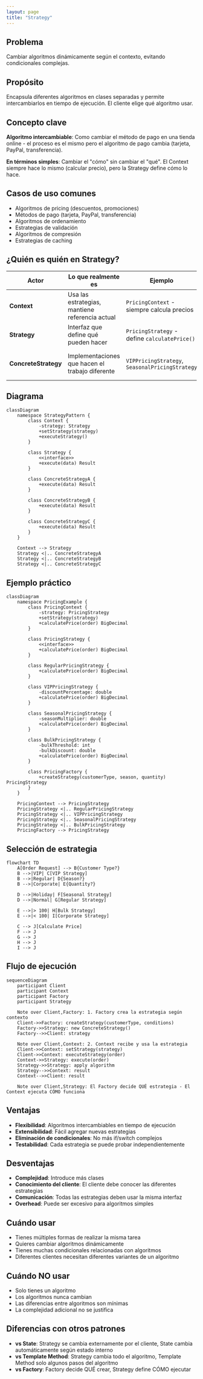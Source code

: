 ```yaml
---
layout: page
title: "Strategy"
---
```


## Problema
Cambiar algoritmos dinámicamente según el contexto, evitando condicionales complejas.

## Propósito
Encapsula diferentes algoritmos en clases separadas y permite intercambiarlos en tiempo de ejecución. El cliente elige qué algoritmo usar.

## Concepto clave
**Algoritmo intercambiable**: Como cambiar el método de pago en una tienda online - el proceso es el mismo pero el algoritmo de pago cambia (tarjeta, PayPal, transferencia).

**En términos simples**: Cambiar el "cómo" sin cambiar el "qué". El Context siempre hace lo mismo (calcular precio), pero la Strategy define cómo lo hace.

## Casos de uso comunes
- Algoritmos de pricing (descuentos, promociones)
- Métodos de pago (tarjeta, PayPal, transferencia)
- Algoritmos de ordenamiento
- Estrategias de validación
- Algoritmos de compresión
- Estrategias de caching

## ¿Quién es quién en Strategy?

| Actor | Lo que realmente es | Ejemplo | Analogía |
|-------|--------------------|---------|-----------|
| **Context** | Usa las estrategias, mantiene referencia actual | `PricingContext` - siempre calcula precios | Calculadora de precios |
| **Strategy** | Interfaz que define qué pueden hacer | `PricingStrategy` - define `calculatePrice()` | "Método de cálculo" (interfaz) |
| **ConcreteStrategy** | Implementaciones que hacen el trabajo diferente | `VIPPricingStrategy`, `SeasonalPricingStrategy` | Descuento VIP, descuento temporal |

## Diagrama

```mermaid
classDiagram
    namespace StrategyPattern {
        class Context {
            -strategy: Strategy
            +setStrategy(strategy)
            +executeStrategy()
        }
        
        class Strategy {
            <<interface>>
            +execute(data) Result
        }
        
        class ConcreteStrategyA {
            +execute(data) Result
        }
        
        class ConcreteStrategyB {
            +execute(data) Result
        }
        
        class ConcreteStrategyC {
            +execute(data) Result
        }
    }
    
    Context --> Strategy
    Strategy <|.. ConcreteStrategyA
    Strategy <|.. ConcreteStrategyB
    Strategy <|.. ConcreteStrategyC
```

## Ejemplo práctico

```mermaid
classDiagram
    namespace PricingExample {
        class PricingContext {
            -strategy: PricingStrategy
            +setStrategy(strategy)
            +calculatePrice(order) BigDecimal
        }
        
        class PricingStrategy {
            <<interface>>
            +calculatePrice(order) BigDecimal
        }
        
        class RegularPricingStrategy {
            +calculatePrice(order) BigDecimal
        }
        
        class VIPPricingStrategy {
            -discountPercentage: double
            +calculatePrice(order) BigDecimal
        }
        
        class SeasonalPricingStrategy {
            -seasonMultiplier: double
            +calculatePrice(order) BigDecimal
        }
        
        class BulkPricingStrategy {
            -bulkThreshold: int
            -bulkDiscount: double
            +calculatePrice(order) BigDecimal
        }
        
        class PricingFactory {
            +createStrategy(customerType, season, quantity) PricingStrategy
        }
    }
    
    PricingContext --> PricingStrategy
    PricingStrategy <|.. RegularPricingStrategy
    PricingStrategy <|.. VIPPricingStrategy
    PricingStrategy <|.. SeasonalPricingStrategy
    PricingStrategy <|.. BulkPricingStrategy
    PricingFactory --> PricingStrategy
```

## Selección de estrategia

```mermaid
flowchart TD
    A[Order Request] --> B{Customer Type?}
    B -->|VIP| C[VIP Strategy]
    B -->|Regular| D{Season?}
    B -->|Corporate| E{Quantity?}
    
    D -->|Holiday| F[Seasonal Strategy]
    D -->|Normal| G[Regular Strategy]
    
    E -->|> 100| H[Bulk Strategy]
    E -->|< 100| I[Corporate Strategy]
    
    C --> J[Calculate Price]
    F --> J
    G --> J
    H --> J
    I --> J
```

## Flujo de ejecución

```mermaid
sequenceDiagram
    participant Client
    participant Context
    participant Factory
    participant Strategy
    
    Note over Client,Factory: 1. Factory crea la estrategia según contexto
    Client->>Factory: createStrategy(customerType, conditions)
    Factory->>Strategy: new ConcreteStrategy()
    Factory-->>Client: strategy
    
    Note over Client,Context: 2. Context recibe y usa la estrategia
    Client->>Context: setStrategy(strategy)
    Client->>Context: executeStrategy(order)
    Context->>Strategy: execute(order)
    Strategy->>Strategy: apply algorithm
    Strategy-->>Context: result
    Context-->>Client: result
    
    Note over Client,Strategy: El Factory decide QUÉ estrategia - El Context ejecuta CÓMO funciona
```



## Ventajas
- **Flexibilidad**: Algoritmos intercambiables en tiempo de ejecución
- **Extensibilidad**: Fácil agregar nuevas estrategias
- **Eliminación de condicionales**: No más if/switch complejos
- **Testabilidad**: Cada estrategia se puede probar independientemente

## Desventajas
- **Complejidad**: Introduce más clases
- **Conocimiento del cliente**: El cliente debe conocer las diferentes estrategias
- **Comunicación**: Todas las estrategias deben usar la misma interfaz
- **Overhead**: Puede ser excesivo para algoritmos simples

## Cuándo usar
- Tienes múltiples formas de realizar la misma tarea
- Quieres cambiar algoritmos dinámicamente
- Tienes muchas condicionales relacionadas con algoritmos
- Diferentes clientes necesitan diferentes variantes de un algoritmo

## Cuándo NO usar
- Solo tienes un algoritmo
- Los algoritmos nunca cambian
- Las diferencias entre algoritmos son mínimas
- La complejidad adicional no se justifica

## Diferencias con otros patrones
- **vs State**: Strategy se cambia externamente por el cliente, State cambia automáticamente según estado interno
- **vs Template Method**: Strategy cambia todo el algoritmo, Template Method solo algunos pasos del algoritmo
- **vs Factory**: Factory decide QUÉ crear, Strategy define CÓMO ejecutar